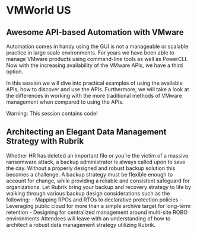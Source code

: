 # VMWorld US

## Awesome API-based Automation with VMware

Automation comes in handy using the GUI is not a manageable or scalable practice in large scale environments. For years we have been able to manage VMware products using command-line tools as well as PowerCLI. Now with the increasing availability of the VMware APIs, we have a third option.

In this session we will dive into practical examples of using the available APIs, how to discover and use the APIs. Furthermore, we will take a look at the differences in working with the more traditional methods of VMware management when compared to using the APIs.

Warning: This session contains code!

## Architecting an Elegant Data Management Strategy with Rubrik

Whether HR has deleted an important file or you’re the victim of a massive ransomware attack, a backup administrator is always called upon to save the day. Without a properly designed and robust backup solution this becomes a challenge. A backup strategy must be flexible enough to account for change, while providing a reliable and consistent safeguard for organizations. Let Rubrik bring your backup and recovery strategy to life by walking through various backup design considerations such as the following: - Mapping RPOs and RTOs to declarative protection policies - Leveraging public cloud for more than a simple archive target for long-term retention - Designing for centralized management around multi-site ROBO environments Attendees will leave with an understanding of how to architect a robust data management strategy utilizing Rubrik.
